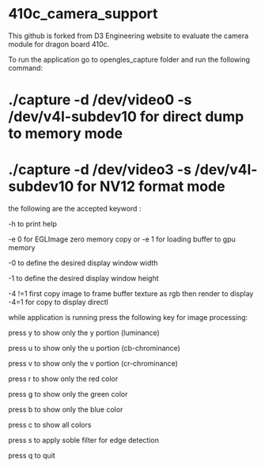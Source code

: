 # 410c_camera_support
This github is forked from D3 Engineering website to evaluate the camera module for dragon board 410c.

To run the application go to opengles_capture folder and run the following command:

# ./capture -d /dev/video0 -s /dev/v4l-subdev10 for direct dump to memory mode

# ./capture -d /dev/video3 -s /dev/v4l-subdev10 for NV12 format mode

the following are the accepted keyword :
	
-h to print help

-e 0 for EGLImage zero memory copy or -e 1 for loading buffer to gpu memory

-0 to define the desired display window width

-1 to define the desired display window height

-4 !=1 first copy image to frame buffer texture as rgb then render to display  -4=1 for copy to display directl

while application is running press the following key for image processing:
	
press y to show only the y portion (luminance)

press u to show only the u portion (cb-chrominance)

press v to show only the v portion (cr-chrominance)

press r to show only the red color

press g to show only the green color

press b to show only the blue color

press c to show all colors

press s to apply soble filter for edge detection

press q to quit	